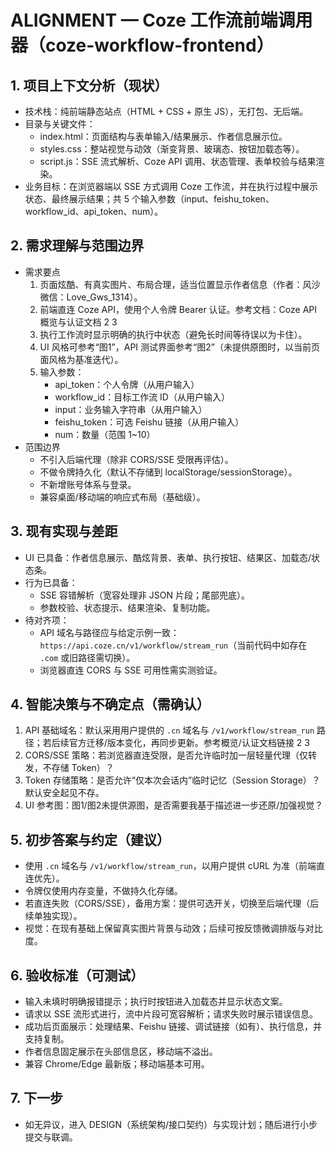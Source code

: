 # ALIGNMENT — Coze 工作流前端调用器（coze-workflow-frontend）

## 1. 项目上下文分析（现状）
- 技术栈：纯前端静态站点（HTML + CSS + 原生 JS），无打包、无后端。 
- 目录与关键文件：
  - index.html：页面结构与表单输入/结果展示、作者信息展示位。
  - styles.css：整站视觉与动效（渐变背景、玻璃态、按钮加载态等）。
  - script.js：SSE 流式解析、Coze API 调用、状态管理、表单校验与结果渲染。
- 业务目标：在浏览器端以 SSE 方式调用 Coze 工作流，并在执行过程中展示状态、最终展示结果；共 5 个输入参数（input、feishu_token、workflow_id、api_token、num）。

## 2. 需求理解与范围边界
- 需求要点
  1) 页面炫酷、有真实图片、布局合理，适当位置显示作者信息（作者：风沙 微信：Love_Gws_1314）。
  2) 前端直连 Coze API，使用个人令牌 Bearer 认证。参考文档：Coze API 概览与认证文档 <mcreference link="https://coze.cn/docs/developer_guides/coze_api_overview" index="2">2</mcreference> <mcreference link="https://coze.cn/docs/developer_guides/authentication" index="3">3</mcreference>
  3) 执行工作流时显示明确的执行中状态（避免长时间等待误以为卡住）。
  4) UI 风格可参考“图1”，API 测试界面参考“图2”（未提供原图时，以当前页面风格为基准迭代）。
  5) 输入参数：
     - api_token：个人令牌（从用户输入）
     - workflow_id：目标工作流 ID（从用户输入）
     - input：业务输入字符串（从用户输入）
     - feishu_token：可选 Feishu 链接（从用户输入）
     - num：数量（范围 1~10）
- 范围边界
  - 不引入后端代理（除非 CORS/SSE 受限再评估）。
  - 不做令牌持久化（默认不存储到 localStorage/sessionStorage）。
  - 不新增账号体系与登录。
  - 兼容桌面/移动端的响应式布局（基础级）。

## 3. 现有实现与差距
- UI 已具备：作者信息展示、酷炫背景、表单、执行按钮、结果区、加载态/状态条。
- 行为已具备：
  - SSE 容错解析（宽容处理非 JSON 片段；尾部兜底）。
  - 参数校验、状态提示、结果渲染、复制功能。
- 待对齐项：
  - API 域名与路径应与给定示例一致：`https://api.coze.cn/v1/workflow/stream_run`（当前代码中如存在 `.com` 或旧路径需切换）。
  - 浏览器直连 CORS 与 SSE 可用性需实测验证。

## 4. 智能决策与不确定点（需确认）
1) API 基础域名：默认采用用户提供的 `.cn` 域名与 `/v1/workflow/stream_run` 路径；若后续官方迁移/版本变化，再同步更新。参考概览/认证文档链接 <mcreference link="https://coze.cn/docs/developer_guides/coze_api_overview" index="2">2</mcreference> <mcreference link="https://coze.cn/docs/developer_guides/authentication" index="3">3</mcreference>
2) CORS/SSE 策略：若浏览器直连受限，是否允许临时加一层轻量代理（仅转发，不存储 Token）？
3) Token 存储策略：是否允许“仅本次会话内”临时记忆（Session Storage）？默认安全起见不存。
4) UI 参考图：图1/图2未提供源图，是否需要我基于描述进一步还原/加强视觉？

## 5. 初步答案与约定（建议）
- 使用 `.cn` 域名与 `/v1/workflow/stream_run`，以用户提供 cURL 为准（前端直连优先）。
- 令牌仅使用内存变量，不做持久化存储。
- 若直连失败（CORS/SSE），备用方案：提供可选开关，切换至后端代理（后续单独实现）。
- 视觉：在现有基础上保留真实图片背景与动效；后续可按反馈微调排版与对比度。

## 6. 验收标准（可测试）
- 输入未填时明确报错提示；执行时按钮进入加载态并显示状态文案。
- 请求以 SSE 流形式进行，流中片段可宽容解析；请求失败时展示错误信息。
- 成功后页面展示：处理结果、Feishu 链接、调试链接（如有）、执行信息，并支持复制。
- 作者信息固定展示在头部信息区，移动端不溢出。
- 兼容 Chrome/Edge 最新版；移动端基本可用。

## 7. 下一步
- 如无异议，进入 DESIGN（系统架构/接口契约）与实现计划；随后进行小步提交与联调。
